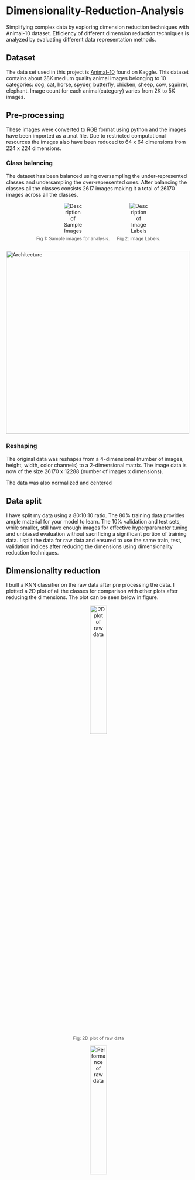 # Dimensionality-Reduction-Analysis

Simplifying complex data by exploring dimension reduction techniques with Animal-10 dataset. Efficiency of different dimension reduction techniques is analyzed by evaluating different data representation methods.

## Dataset
The data set used in this project is [Animal-10](https://www.kaggle.com/datasets/alessiocorrado99/animals10) found on Kaggle. This dataset contains  about 28K medium quality animal images belonging to 10 categories: dog, cat, horse, spyder, butterfly, chicken, sheep, cow, squirrel, elephant. Image count for each animal(category) varies from 2K to 5K images.

## Pre-processing
These images were converted to RGB format using python and the images have been imported as a .mat file. Due to restricted computational resources the images also have been reduced to 64 x 64 dimensions from 224 x 224 dimensions.

### Class balancing

The dataset has been balanced using oversampling the under-represented classes and undersampling the over-represented ones. After balancing the classes all the classes consists 2617 images making it a total of 26170 images across all the classes. 

<div style="display: flex; justify-content: center; gap: 20px;">
  <div style="text-align: center;">
    <img src="images/sample_images.jpg" alt="Description of Sample Images" style="max-width: 50px; height: auto;">
    <p style="font-size: 0.9em; color: #555; margin-top: 5px;">Fig 1: Sample images for analysis.</p>
  </div>
  <div style="text-align: center;">
    <img src="images/image_labels.png" alt="Description of Image Labels" style="max-width: 50px; height: auto;">
    <p style="font-size: 0.9em; color: #555; margin-top: 5px;">Fig 2: image Labels.</p>
  </div>
</div>

<img src="images/sample_images.jpg"
     alt="Architecture"
     style="float: center"
     width = 500px/>


### Reshaping

The original data was reshapes from a 4-dimensional (number of images, height, width, color channels) to a 2-dimensional matrix. The image data is now of the size 26170 x 12288 (number of images x dimensions).

The data was also normalized and centered

## Data split

I have split my data using a 80:10:10 ratio. The 80\% training data provides ample material for your model to learn. The 10\% validation and test sets, while smaller, still have enough images for effective hyperparameter tuning and unbiased evaluation without sacrificing a significant portion of training data. I split the data for raw data and ensured to use the same train, test, validation indices after reducing the dimensions using dimensionality reduction techniques.

## Dimensionality reduction

I built a KNN classifier on the raw data after pre processing the data. I plotted a 2D plot of all the classes for comparison with other plots after reducing the dimensions. The plot can be seen below in figure. 

<div style="text-align: center;">
    <img src="images/raw_data_2d.png" alt="2D plot of raw data" style="max-width: 30%; height: 30%;">
    <p style="font-size: 0.9em; color: #555; margin-top: 5px;">Fig: 2D plot of raw data</p>
</div>

<!-- ![performace_ra_data.png](images/performace_ra_data.png) -->
<div style="text-align: center;">
    <img src="images/performace_ra_data.png" alt="Performance of raw data" style="max-width: 30%; height: 30%;">
</div>

### PCA

Due to limited amount of computational resources I was able to run PCA for only 6000 components which is almost half of the total components (64*64*3 = 12288). After running PCA to decide on the number of components to retain to transform the data I calculated explained variance and plotted a screeplot which can be seen in figure 8. We can also see the 2D representation of the data after reducing it using PCA in the figure. 

<div style="display: flex; justify-content: center; gap: 20px;">
    <div style="text-align: center;">
        <img src="images/pca_2d.png" alt="2D plot of PCA" style="max-width: 50%; height: auto;">
        <p style="font-size: 0.9em; color: #555; margin-top: 5px;">Fig: 2D plot of PCA data</p>
    </div>

<div style="text-align: center;">
    <img src="images/scree_plot_pca.jpg" alt="PCA Scree plot" style="max-width: 50%; height: auto;">
    <p style="font-size: 0.9em; color: #555; margin-top: 5px;">Fig: Scree plot of PCA components</p>
</div>

</div>

In the plot mentioned above in figure, we can observe that the data points are more spread out and separated compared to the raw data representation. This is because PCA aims to find a lower-dimensional subspace that best preserves the variance in the data, potentially making it easier to separate the classes. However, some overlap between classes is still evident, suggesting that linear methods like PCA may not be sufficient for this particular dataset.

I have considered a range of values in the elbow of the scree plot above and calculated the accuracy for all the values in increments of 50 and plotted graphs to pick the number of principal components to retain. The plots can be seen below. 


<div style="display: flex; justify-content: center; gap: 20px;">
    <div style="text-align: center;">
        <img src="images/variance_components_pca_final.png" alt="Fig: Variance vs components" style="max-width: 50%; height: auto;">
        <p style="font-size: 0.9em; color: #555; margin-top: 5px;">Fig: Variance vs components</p>
    </div>

<div style="text-align: center;">
    <img src="images/accuracy_components_pca_final.png" alt="Fig: Accuracy vs components" style="max-width: 50%; height: auto;">
    <p style="font-size: 0.9em; color: #555; margin-top: 5px;">Fig: Accuracy vs components</p>
</div>

</div>

From the figure 9 we can see that retaining 400 components has the highest accuracy which is 29.4\% and it retains 87.2% of variance where as 650 components are giving an accuracy of 28.8% but are retaining a variance of 89.6%. Striking a balance between the variance retained as well as getting a good accuracy is important so I have considered to retain 600 components and the metrics can be seen in the below table. 

<!-- ![performance_PCa.png](images/performance_PCa.png) -->

<div style="text-align: center;">
    <img src="images/performance_PCa.png" alt="Fig: PCA performance" style="max-width: 30%; height: auto;">
    <p style="font-size: 0.9em; color: #555; margin-top: 5px;">Fig: PCA performance</p>
</div>

I observed that the accuracy of our model improved when compared to raw data. PCA works well when the relationships between features are linear. However, in image data, especially animal images, the relationships between pixel values can be highly nonlinear due to variations in color, texture, shape, and other visual attributes. Which is why we can see the accuracy of our model did not improve by a lot.

### Kernal PCA

I was unable to perform KPCA to preserve a said number of components like PCA due to computational resources. After reducing the number of components from 6000 till 100 I was always encountering the error of 'out of memory' hence had to leave the number of components to default (i.e, 2). the 2D representation of the data can be seen in the figure below.

<!-- ![kpca_2d.png](images/kpca_2d.png) -->
<div style="text-align: center;">
    <img src="images/kpca_2d.png" alt="Fig: 2D plot of KPCA" style="max-width: 30%; height: auto;">
    <p style="font-size: 0.9em; color: #555; margin-top: 5px;">Fig: 2D plot of KPCA</p>
</div>


<!-- ![performace_kpca.png](images/performace_kpca.png) -->
<div style="text-align: center;">
    <img src="images/performace_kpca.png" alt="Fig: KPCA performance" style="max-width: 30%; height: auto;">
    <p style="font-size: 0.9em; color: #555; margin-top: 5px;">Fig: KPCA performance</p>
</div>



We know that PCA finds linear combinations of the original features KPCA, on the other hand, is well-suited for capturing nonlinear relationships in image data by leveraging kernel functions. It can map data onto higher dimensional feature space where non-liner relationships are easier to capture. This allows KPCA to extract more meaningful features from the image data, capturing complex patterns and variations that PCA might miss.  Animal images often contain complex patterns and variations that can be well captured using certain non-linear techniques using KPCA making it a better fit and more effective 

### LLE

To reduce the dimensions of my data using LLE I have changed the value of the the number of neighbors that LLE will consider from 2 to 30 to see how the accuracy of the classification model will change with the change in the number of neighbors. Few of the results are discussed in the table below.

<!-- ![Fig: 2D representation of LLE](images/lle_2d_classes.png)

Fig: 2D representation of LLE -->

<div style="text-align: center;">
    <img src="images/lle_2d_classes.png" alt="Fig: 2D representation of LLE" style="max-width: 30%; height: auto;">
    <p style="font-size: 0.9em; color: #555; margin-top: 5px;">Fig: 2D representation of LLE</p>
</div>


<!-- ![performace_lle.png](images/performace_lle.png) -->
<div style="text-align: center;">
    <img src="images/performace_lle.png" alt="Fig: LLE performance" style="max-width: 30%; height: auto;">
    <p style="font-size: 0.9em; color: #555; margin-top: 5px;">Fig: LLE performance</p>
</div>


In the plot above, we can observe that the data points are more clustered and separated compared to both the raw data and PCA representations. While there is still some overlap between classes, LLE appears to have done a better job of separating the classes, especially for certain clusters or groups within each class. 

We can see above that the best accuracy for LLE occurred when we chose 30 neighbors which is closely followed by 10 neighbors. The number of neighbors in locally linear embedding (LLE) really matters. If we choose too many neighbors, like 30, LLE might smooth out the important details in the data and get confused by noise, which could make the results less accurate. Also, it might take longer to run and it does use up more computer resources. On the other hand, choosing fewer neighbors, like 10, strikes a better balance. It focuses on the most important details in your data while still running efficiently.

## Comparison

<!-- ![performace_comparision.png](images/performace_comparision.png) -->
<div style="text-align: center;">
    <img src="images/performace_comparision.png" alt="Fig: Performance comparision" style="max-width: 30%; height: auto;">
    <p style="font-size: 0.9em; color: #555; margin-top: 5px;">Fig: Performance comparision</p>
</div>

KPCA performed the best in terms of both accuracy and F1 score, likely due to its ability to capture non-linear patterns in the image data through kernel functions. 

PCA, a linear dimensionality reduction technique, improved accuracy over raw data by removing redundant or irrelevant features, but its linear nature may have limited its performance compared to non-linear methods, as reflected in its lower F1 score than LLE. 

LLE, another non-linear method that focuses on preserving local structures, had a higher F1 score than linear methods, suggesting it could better capture local patterns crucial for distinguishing between animal classes, although its lower accuracy indicates challenges in generalization. 

The raw data, without any dimensionality reduction or transformation, performed the worst, as the high-dimensional and potentially noisy image features made it difficult for machine learning algorithms to effectively learn the underlying patterns.

## Conclusion

The results highlight the importance of considering nonlinear methods for image classification tasks, as they can better model underlying patterns compared to linear techniques or raw representations.
